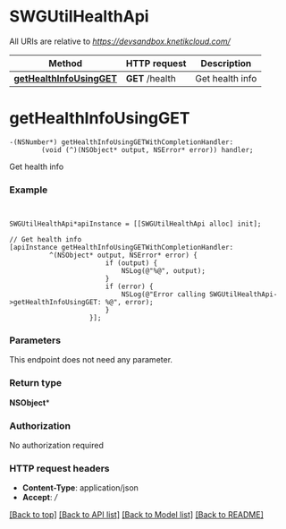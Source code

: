 # SWGUtilHealthApi

All URIs are relative to *https://devsandbox.knetikcloud.com/*

Method | HTTP request | Description
------------- | ------------- | -------------
[**getHealthInfoUsingGET**](SWGUtilHealthApi.md#gethealthinfousingget) | **GET** /health | Get health info


# **getHealthInfoUsingGET**
```objc
-(NSNumber*) getHealthInfoUsingGETWithCompletionHandler: 
        (void (^)(NSObject* output, NSError* error)) handler;
```

Get health info

### Example 
```objc


SWGUtilHealthApi*apiInstance = [[SWGUtilHealthApi alloc] init];

// Get health info
[apiInstance getHealthInfoUsingGETWithCompletionHandler: 
          ^(NSObject* output, NSError* error) {
                        if (output) {
                            NSLog(@"%@", output);
                        }
                        if (error) {
                            NSLog(@"Error calling SWGUtilHealthApi->getHealthInfoUsingGET: %@", error);
                        }
                    }];
```

### Parameters
This endpoint does not need any parameter.

### Return type

**NSObject***

### Authorization

No authorization required

### HTTP request headers

 - **Content-Type**: application/json
 - **Accept**: */*

[[Back to top]](#) [[Back to API list]](../README.md#documentation-for-api-endpoints) [[Back to Model list]](../README.md#documentation-for-models) [[Back to README]](../README.md)

